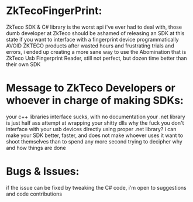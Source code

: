 # ZkTecoFingerPrint:
ZkTeco SDK & C# library is the worst api i've ever had to deal with, those dumb developer at ZkTeco should be ashamed of releasing an SDK at this state
if you want to interface with a fingerprint device programmatically AVOID ZKTECO products
after wasted hours and frustrating trials and errors, i ended up creating a more sane way to use the Abomination that is ZkTeco Usb Fingerprint Reader, still not perfect, but dozen time better than their own SDK

# Message to ZkTeco Developers or whoever in charge of making SDKs:
your c++ libraries interface sucks, with no documentation
your .net library is just half ass attempt at wrapping your shitty dlls
why the fuck you don't interface with your usb devices directly using proper .net library?
i can make your SDK better, faster, and does not make whoever uses it want to shoot themselves than to spend any more second trying to decipher why and how things are done

# Bugs & Issues:
if the issue can be fixed by tweaking the C# code, i'm open to suggestions and code contributions
